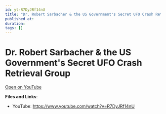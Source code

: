 ```yaml
---
id: yt-R7DyJRf14nU
title: "Dr. Robert Sarbacher & the US Government's Secret UFO Crash Retrieval Group"
published_at: 
duration: 
tags: []
---
```


# Dr. Robert Sarbacher & the US Government's Secret UFO Crash Retrieval Group

[Open on YouTube](https://www.youtube.com/watch?v=R7DyJRf14nU)

**Files and Links**:
- YouTube: https://www.youtube.com/watch?v=R7DyJRf14nU

